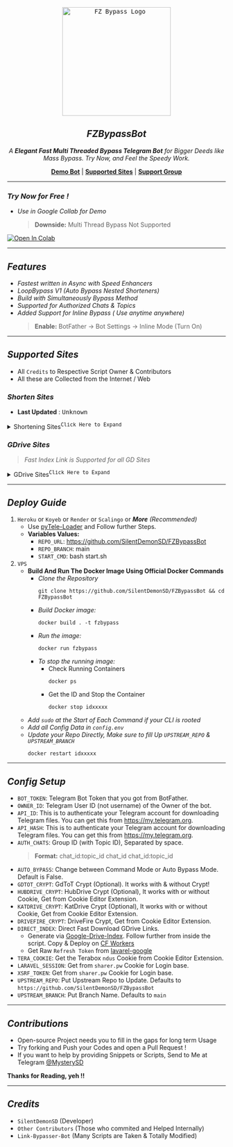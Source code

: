 <div align="center">
    <a href="https://github.com/SilentDemonSD">
        <kbd>
            <img width="250" src="https://graph.org/file/80f677693ae80cbd8707e.jpg" alt="FZ Bypass Logo">
        </kbd>
    </a>

## ***FZBypassBot***

<i>A **Elegant Fast Multi Threaded Bypass Telegram Bot** for Bigger Deeds like Mass Bypass. Try Now, and Feel the Speedy Work.</i>

[**Demo Bot**](https://t.me/FZBypassBot) | [**Supported Sites**](#supported-sites) | [**Support Group**](https://t.me/FXTorrentz)

</div>

---

### ***Try Now for Free !***
- _Use in Google Collab for Demo_
  > **Downside:** Multi Thread Bypass Not Supported

<a target="_blank" href="https://colab.research.google.com/github/SilentDemonSD/FZBypassBot/blob/main/FZNotebook/fzbypasser.ipynb">
  <img src="https://colab.research.google.com/assets/colab-badge.svg" alt="Open In Colab"/>
</a>

---

## ***Features***
- _Fastest written in Async with Speed Enhancers_
- _LoopBypass V1 (Auto Bypass Nested Shorteners)_
- _Build with Simultaneously Bypass Method_
- _Supported for Authorized Chats & Topics_
- _Added Support for Inline Bypass ( Use anytime anywhere)_
  > **Enable:** BotFather -> Bot Settings -> Inline Mode (Turn On)

---

## ***Supported Sites***
- All `Credits` to Respective Script Owner & Contributors
- All these are Collected from the Internet / Web

### ***Shorten Sites***

- <b>Last Updated</b> : <kbd>Unknown</kbd>

<details>
    <summary>Shortening Sites<sup><kbd>Click Here to Expand</kbd></sup></summary>

| __Shortener Sites__ | __Status__ |__Last Updated__ |
|:------------------:|:----------:|:----------------:|
|`adrinolinks.com`|✅️| **01-05-2024**|
|`adsfly.in`|✅️| **01-05-2024**|
|`anlinks.in`|️✅️| **22-04-2024**|
|`appurl.io`|✅️| **01-05-2024**|
|`bindaaslinks.com`|✅️| **29-04-2024**|
|`bit.ly` + `tinyurl.com` + `*.short.gy` + `shorturl.ac` + `t.ly`|✅️| **01-05-2024**|
|`bringlifes.com`|️️⚠️| **01-05-2024**|
|`dalink.in`|️⚠️| **01-05-2024**|
|`disk.yandex.ru` + `yandex.com`|✅️| **01-05-2024**|
|`download.mdiskshortner.link`|✅️| **Unknown**|
|`droplink.co`|✅️| **Unknown**|
|`dtglinks.in`|✅️| **Unknown**|
|`du-link.in` + `dulink.in`|✅️| **Unknown**|
|`earn.moneykamalo.com`|✅️| **Unknown**|
|`earn2me.com`|✅️| **Unknown**|
|`earn2short.in`|✅️| **Unknown**|
|`earn4link.in`|✅️|**Unknown**|
|`evolinks.in`|✅| **22-04-2024**|
|`ez4short.com`|✅️| **Unknown**|
|`go.lolshort.tech`|❌️| **Unknown**|
|`gtlinks.me` + `gyanilinks.com`|✅| **18-04-2024**|
|`indianshortner.in`|✅️| **Unknown**|
|`indyshare.net`|✅️| **Unknown**|
|`instantearn.in`|✅️| **Unknown**|
|`kpslink.in`|✅️| **30-04-2024**|
|`krownlinks.me`|✅️| **Unknown**|
|`link.tnlink.in`|️✅️| **23-04-2024**|
|`link.tnshort.net`|✅️| **01-05-2024**|
|`link.vipurl.in` + `vipurl.in` + `count.vipurl.in`|✅️| **Unknown**|
|`link1s.com`|✅️| **Unknown**|
|`link4earn.com` + `link4earn.in`|✅️| **Unknown**|
|`linkbanao.com`|❌️| **Unknown**|
|`linkfly.me`|✅️| **Unknown**|
|`linkjust.com`|✅️| **Unknown**|
|`linkpays.in`|✅️| **Unknown**|
|`linksly.co`|✅️| **Unknown**|
|`linkvertise.com`|️❌️| **Unknown**|
|`linkyearn.com`|❌️| **Unknown**|
|`m.easysky.in`|✅| **23-04-2024**|
|`m.narzolinks.click`|✅️| **Unknown**|
|`mdisk.pro`|✅️| **Unknown**|
|`mdiskshortner`|✅| **30-04-2024**|
|`mediafire.com`|✅️| **Unknown**|
|`moneycase.link`|✅️| **Unknown**|
|`mplaylink.com`|️❌️| **Unknown**|
|`omnifly.in.net`|✅️| **Unknown**|
|`onepagelink.in`|✅️| **Unknown**|
|`ouo.io` + `ouo.press`|✅️| **Unknown**|
|`pandaznetwork.com`|✅️| **Unknown**|
|`pdiskshortener.com`|✅️| **Unknown**|
|`pkin.me` + `go.paisakamalo.in`|✅️| **Unknown**|
|`rocklinks.net`|✅️| **01-05-2024**|
|`ronylink.com`|✅️| **24-04-2024**|
|`rslinks.net`|❌️| **Unknown**|
|`sheralinks.com`|✅️| **Unknown**|
|`short.tnvalue.in`|✅️| **Unknown**|
|`short2url.in`|✅️| **Unknown**|
|`short2url.in`|✅️| **Unknown**|
|`shortingly.com`|️✅️|️ **Unknown**|
|`shrdsk.me`|️️✅️| **Unknown**|
|`shrinke.me`|✅️| **30-04-2024**|
|`shrinkforearn.xyz`|️❌️| **Unknown**|
|`sklinks.in` + `sklinks.tech`|✅️| **Unknown**|
|`surl.li`|✅️| **Unknown**|
|`sxslink.com`|✅️| **Unknown**|
|`tamizhmasters.com`|⚠️| **Unknown**|
|`terabox.*` + `terabox.*` + `nephobox.*` + `4funbox.*` + `mirrobox.*` + `momerybox.*` + `teraboxapp.*`|✅️| **Unknown**|
|`tglink.in`|✅️| **Unknown**|
|`tinyfy.in`|✅️| **Unknown**|
|`try2link.com`|✅️| **18-04-2024**|
|`tulinks.one` + `go.tulinks.online` + `tulinks.online`|✅️| **Unknown**|
|`url4earn.in`|✅️| **Unknown**|
|`urllinkshort.in`|✅️| **Unknown**|
|`urlsopen.com`|✅️| **Unknown**|
|`urlspay.in`|✅️| **Unknown**|
|`v2.kpslink.in`|✅️| **29-04-2024**|
|`v2links.com`|️❌️| **Unknown**|
|`viplinks.io`|️⚠️| **Unknown**|
|`vplinks.in`|✅️| **29-04-2024**|
|`www.dropbox.com`|✅️| **Unknown**|
|`xpshort.com` + `push.bdnewsx.com` + `techymozo.com`|❌| **Unknown**|
|`ziplinker.net`|✅️| **29-04-2024**|


### ***Scrape Sites***
| __Websites__ | __Status__ |__Last Updated__ |
|:------------:|:----------:|:----------------:|
|`cinevood.*` **(Page)** |✅️| **Unknown**|
|`kayoanime.com` **(Page)**|✅️| **Unknown**|
|`skymovieshd.*`|✅️| **Unknown**|
|`toonworld4all.*` **(Page + Episode)** |️❌️| **Unknown**|
|`ww1.sharespark.cfd`|✅️| **Unknown**|
|`www.1tamilmv.*` **(Page)**|✅️| **Unknown**|

</details>

### ***GDrive Sites***
> _Fast Index Link is Supported for all GD Sites_

<details>
    <summary>GDrive Sites<sup><kbd>Click Here to Expand</kbd></sup></summary>

| __Websites__ | __Status__ | __Last Updated__ |
|:------------:|:----------:|:----------------:|
|`appdrive.*` **(File + Pack)**|✅️|**Unknown**|
|`drivefire.co`|✅️|**Unknown**|
|`*.gdflix.*`**(File + Pack)**|❌️|**Unknown**|
✅️|**Unknown**|
|`hubdrive.lat` **(Instant Link)**|
|`katdrive.org` **(Direct Download)**|✅️|**Unknown**|
|`new*.gdtot.zip`|️❌️| **Unknown**|
|`new*.filepress.store` + `filebee.xyz` + `onlystream.xyz` + `pressbee.xyz`**( Only Tg Links )**|✅️|**Unknown**|
|`sharer.pw`|❌|**Unknown**|

</details>

---

## ***Deploy Guide***
1. `Heroku` or `Koyeb` or `Render` or `Scalingo` or _**More**_ _(Recommended)_
    - Use [pyTele-Loader](https://github.com/SilentDemonSD/pyTele-Loader) and Follow further Steps.
    - **Variables Values:**
      - `REPO_URL`: https://github.com/SilentDemonSD/FZBypassBot
      - `REPO_BRANCH`: main
      - `START_CMD`: bash start.sh
2. `VPS`
    - **Build And Run The Docker Image Using Official Docker Commands**
        - _Clone the Repository_
            ```
            git clone https://github.com/SilentDemonSD/FZBypassBot && cd FZBypassBot
            ```
        - _Build Docker image:_
            ```
            docker build . -t fzbypass
            ```
        - _Run the image:_
            ```
            docker run fzbypass
            ```
        - _To stop the running image:_
            - Check Running Containers
                ```
                docker ps
                ```
            - Get the ID and Stop the Container
                ```
                docker stop idxxxxx
                ```
    - _Add `sudo` at the Start of Each Command if your CLI is rooted_
    - _Add all Config Data in `config.env`_
    - _Update your Repo Directly, Make sure to fill Up `UPSTREAM_REPO` & `UPSTREAM_BRANCH`_
        ```
        docker restart idxxxxx
        ```

---

## ***Config Setup***
- `BOT_TOKEN`: Telegram Bot Token that you got from BotFather.
- `OWNER_ID`: Telegram User ID (not username) of the Owner of the bot.
- `API_ID`: This is to authenticate your Telegram account for downloading Telegram files. You can get this from https://my.telegram.org.
- `API_HASH`: This is to authenticate your Telegram account for downloading Telegram files. You can get this from https://my.telegram.org.
- `AUTH_CHATS`: Group ID (with Topic ID), Separated by space.
  > **Format:** chat_id:topic_id chat_id chat_id:topic_id
- `AUTO_BYPASS`: Change between Command Mode or Auto Bypass Mode. Default is False.
- `GDTOT_CRYPT`: GdToT Crypt (Optional). It works with & without Crypt!
- `HUBDRIVE_CRYPT`: HubDrive Crypt (Optional), It works with or without Cookie, Get from Cookie Editor Extension.
- `KATDRIVE_CRYPT`: KatDrive Crypt (Optional), It works with or without Cookie, Get from Cookie Editor Extension.
- `DRIVEFIRE_CRYPT`: DriveFire Crypt, Get from Cookie Editor Extension.
- `DIRECT_INDEX`: Direct Fast Download GDrive Links.
  - Generate via [Google-Drive-Index](https://gitlab.com/GoogleDriveIndex/cloudflare-gdrive-download-worker/-/blob/main/src/worker.js). Follow further from inside the script. Copy & Deploy on [CF Workers](https://cloudflare.com)
  - Get Raw `Refresh Token` from [lavarel-google](https://github.com/ivanvermeyen/laravel-google-drive-demo/blob/master/README/2-getting-your-refresh-token.md)
- `TERA_COOKIE`: Get the Terabox `ndus` Cookie from Cookie Editor Extension.
- `LARAVEL_SESSION`: Get from `sharer.pw` Cookie for Login base.
- `XSRF_TOKEN`: Get from `sharer.pw` Cookie for Login base.
- `UPSTREAM_REPO`: Put Upstream Repo to Update. Defaults to `https://github.com/SilentDemonSD/FZBypassBot`
- `UPSTREAM_BRANCH`: Put Branch Name. Defaults to `main`

---

## ***Contributions***
- Open-source Project needs you to fill in the gaps for long term Usage
- Try forking and Push your Codes and open a Pull Request !
- If you want to help by providing Snippets or Scripts, Send to Me at Telegram [@MysterySD](t.me/MysterySD)

**Thanks for Reading, yeh !!**

---

## ***Credits***
- `SilentDemonSD` (Developer)
- `Other Contributors` (Those who commited and Helped Internally)
- `Link-Bypasser-Bot` (Many Scripts are Taken & Totally Modified)
